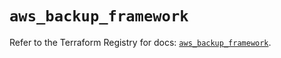 # `aws_backup_framework`

Refer to the Terraform Registry for docs: [`aws_backup_framework`](https://registry.terraform.io/providers/hashicorp/aws/5.89.0/docs/resources/backup_framework).
